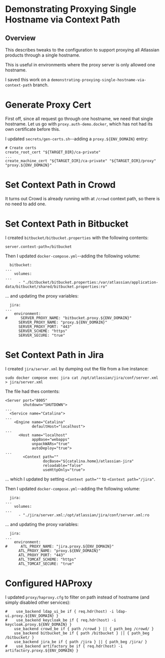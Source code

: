 # Demonstrating Proxying Single Hostname via Context Path

## Overview

This describes tweaks to the configuration to support proxying all Atlassian products through a single hostname.

This is useful in environments where the proxy server is only allowed one hostname.

I saved this work on a `demonstrating-proxying-single-hostname-via-context-path` branch.


# Generate Proxy Cert

First off, since all request go through one hostname, we need that single hostname.
Let us go with `proxy.auth-demo.docker`, which has not had its own certificate before this.

I updated `secrets/gen-certs.sh`--adding a `proxy.${ENV_DOMAIN}` entry:

```
# Create certs
create_root_cert "${TARGET_DIR}/ca-private"
...
create_machine_cert "${TARGET_DIR}/ca-private" "${TARGET_DIR}/proxy" "proxy.${ENV_DOMAIN}"
```

# Set Context Path in Crowd

It turns out Crowd is already running with at `/crowd` context path,
so there is no need to add one.


# Set Context Path in Bitbucket

I created `bitbucket/bitbucket.properties` with the following contents:

    server.context-path=/bitbucket

Then I updated `docker-compose.yml`--adding the following volume:

```
  bitbucket:
...
    volumes:
...
      - "./bitbucket/bitbucket.properties:/var/atlassian/application-data/bitbucket/shared/bitbucket.properties:ro"
```

... and updating the proxy variables:


```
  jira:
...
    environment:
#      SERVER_PROXY_NAME: "bitbucket.proxy.${ENV_DOMAIN}"
      SERVER_PROXY_NAME: "proxy.${ENV_DOMAIN}"
      SERVER_PROXY_PORT: "443"
      SERVER_SCHEME: "https"
      SERVER_SECURE: "true"
```

# Set Context Path in Jira

I created `jira/server.xml` by dumping out the file from a live instance:

```
sudo docker compose exec jira cat /opt/atlassian/jira/conf/server.xml > jira/server.xml
```

The file had thes contents:

```
<Server port="8005"
        shutdown="SHUTDOWN">
...
  <Service name="Catalina">
...
    <Engine name="Catalina"
            defaultHost="localhost">
...
      <Host name="localhost"
            appBase="webapps"
            unpackWARs="true"
            autoDeploy="true">
...
        <Context path=""
                 docBase="${catalina.home}/atlassian-jira"
                 reloadable="false"
                 useHttpOnly="true">
```

... which I updated by setting `<Context path=""` to `<Context path="/jira"`.

Then I updated `docker-compose.yml`--adding the following volume:

```
  jira:
...
    volumes:
...
      - "./jira/server.xml:/opt/atlassian/jira/conf/server.xml:ro
```

... and updating the proxy variables:


```
  jira:
...
    environment:
#      ATL_PROXY_NAME: "jira.proxy.${ENV_DOMAIN}"
      ATL_PROXY_NAME: "proxy.${ENV_DOMAIN}"
      ATL_PROXY_PORT: "443"
      ATL_TOMCAT_SCHEME: "https"
      ATL_TOMCAT_SECURE: "true"
```

# Configured HAProxy

I updated `proxy/haproxy.cfg` to filter on path instead of hostname (and simply disabled other services):

```
#    use_backend ldap_ui_be if { req.hdr(host) -i ldap-ui.proxy.${ENV_DOMAIN} }
#    use_backend keycloak_be if { req.hdr(host) -i keycloak.proxy.${ENV_DOMAIN} }
    use_backend crowd_be if { path /crowd } || { path_beg /crowd/ } 
    use_backend bitbucket_be if { path /bitbucket } || { path_beg /bitbucket/ } 
    use_backend jira_be if { path /jira } || { path_beg /jira/ }
#    use_backend artifactory_be if { req.hdr(host) -i artifactory.proxy.${ENV_DOMAIN} }
```

